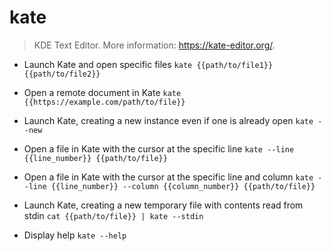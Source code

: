 # kate
> KDE Text Editor.
> More information: <https://kate-editor.org/>.

- Launch Kate and open specific files
`kate {{path/to/file1}} {{path/to/file2}}`

- Open a remote document in Kate
`kate {{https://example.com/path/to/file}}`

- Launch Kate, creating a new instance even if one is already open
`kate --new`

- Open a file in Kate with the cursor at the specific line
`kate --line {{line_number}} {{path/to/file}}`

- Open a file in Kate with the cursor at the specific line and column
`kate --line {{line_number}} --column {{column_number}} {{path/to/file}}`

- Launch Kate, creating a new temporary file with contents read from stdin
`cat {{path/to/file}} | kate --stdin`

- Display help
`kate --help`
